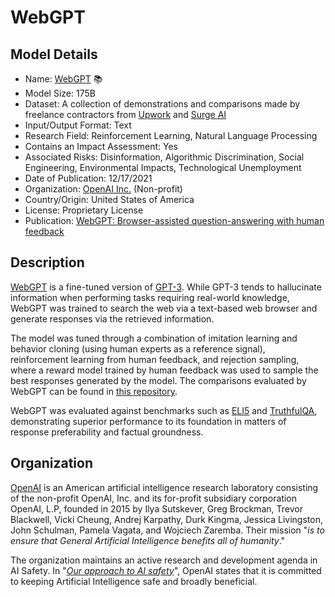 # WebGPT

## Model Details

- Name: [WebGPT](https://arxiv.org/abs/2112.09332) 📚
- Model Size: 175B
- Dataset: A collection of demonstrations and comparisons made by freelance contractors from [Upwork](https://www.upwork.com) and [Surge AI](https://www.surgehq.ai)
- Input/Output Format: Text
- Research Field: Reinforcement Learning, Natural Language Processing
- Contains an Impact Assessment: Yes
- Associated Risks: Disinformation, Algorithmic Discrimination, Social Engineering, Environmental Impacts, Technological Unemployment
- Date of Publication: 12/17/2021
- Organization: [OpenAI Inc.](https://openai.com/) (Non-profit)
- Country/Origin: United States of America
- License: Proprietary License
- Publication: [WebGPT: Browser-assisted question-answering with human feedback](https://arxiv.org/abs/2112.09332)

## Description

[WebGPT](https://openai.com/research/webgpt) is a fine-tuned version of [GPT-3](https://arxiv.org/abs/2005.14165). While GPT-3 tends to hallucinate information when performing tasks requiring real-world knowledge, WebGPT was trained to search the web via a text-based web browser and generate responses via the retrieved information.
  
The model was tuned through a combination of imitation learning and behavior cloning (using human experts as a reference signal), reinforcement learning from human feedback, and rejection sampling, where a reward model trained by human feedback was used to sample the best responses generated by the model. The comparisons evaluated by WebGPT can be found in [this repository](https://huggingface.co/datasets/openai/webgpt_comparisons).
  
WebGPT was evaluated against benchmarks such as [ELI5](https://arxiv.org/abs/1907.09190) and [TruthfulQA](https://arxiv.org/abs/2109.07958), demonstrating superior performance to its foundation in matters of response preferability and factual groundness.

## Organization

[OpenAI](https://openai.com/) is an American artificial intelligence research laboratory consisting of the non-profit OpenAI, Inc. and its for-profit subsidiary corporation OpenAI, L.P, founded in 2015 by Ilya Sutskever, Greg Brockman, Trevor Blackwell, Vicki Cheung, Andrej Karpathy, Durk Kingma, Jessica Livingston, John Schulman, Pamela Vagata, and Wojciech Zaremba. Their mission "_is to ensure that General Artificial Intelligence benefits all of humanity_."  
  
The organization maintains an active research and development agenda in AI Safety. In "_[Our approach to AI safety](https://openai.com/blog/our-approach-to-ai-safety)_", OpenAI states that it is committed to keeping Artificial Intelligence safe and broadly beneficial.
